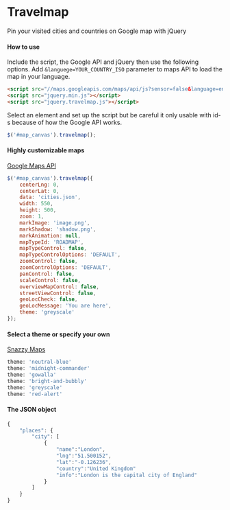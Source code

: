 # Travelmap

Pin your visited cities and countries on Google map with jQuery

#### How to use

Include the script, the Google API and jQuery then use the following options.
Add `&languege=YOUR_COUNTRY_ISO` parameter to maps API to load the map in your language.

```html
<script src="//maps.googleapis.com/maps/api/js?sensor=false&language=en"></script>
<script src="jquery.min.js"></script>
<script src="jquery.travelmap.js"></script>
```

Select an element and set up the script but be careful it only usable with id-s because of how the Google API works.

```javascript
$('#map_canvas').travelmap();
```

#### Highly customizable maps

[Google Maps API](https://developers.google.com/maps/documentation/javascript/)

```javascript
$('#map_canvas').travelmap({
	centerLng: 0,
	centerLat: 0,
	data: 'cities.json',
	width: 550,
	height: 500,
	zoom: 1,
	markImage: 'image.png',
	markShadow: 'shadow.png',
	markAnimation: null,
	mapTypeId: 'ROADMAP',
	mapTypeControl: false,
	mapTypeControlOptions: 'DEFAULT',
	zoomControl: false,
	zoomControlOptions: 'DEFAULT',
	panControl: false,
	scaleControl: false,
	overviewMapControl: false,
	streetViewControl: false,
	geoLocCheck: false,
	geoLocMessage: 'You are here',
	theme: 'greyscale'
});
```

#### Select a theme or specify your own

[Snazzy Maps](http://snazzymaps.com/)

```javascript
theme: 'neutral-blue'
theme: 'midnight-commander'
theme: 'gowalla'
theme: 'bright-and-bubbly'
theme: 'greyscale'
theme: 'red-alert'
```

#### The JSON object

```javascript
{
	"places": {
		"city": [
			{
				"name":"London",
				"lng":"51.500152",
				"lat":"-0.126236",
				"country":"United Kingdom"
				"info":"London is the capital city of England"
			}
		]
	}
}
```
